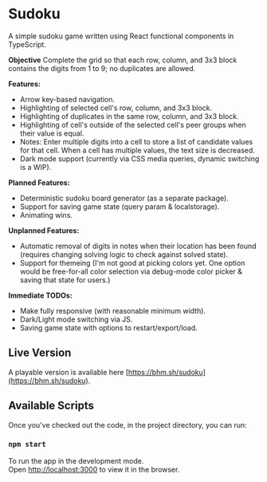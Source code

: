 # Sudoku

A simple sudoku game written using React functional components in TypeScript.

**Objective**
Complete the grid so that each row, column, and 3x3 block contains the digits from 1 to 9; no duplicates are allowed.

**Features:**
- Arrow key-based navigation.
- Highlighting of selected cell's row, column, and 3x3 block.
- Highlighting of duplicates in the same row, column, and 3x3 block.
- Highlighting of cell's outside of the selected cell's peer groups when their value is equal.
- Notes: Enter multiple digits into a cell to store a list of candidate values for that cell. When a cell has multiple values, the text size is decreased.
- Dark mode support (currently via CSS media queries, dynamic switching is a WIP).

**Planned Features:**
- Deterministic sudoku board generator (as a separate package).
- Support for saving game state (query param & localstorage).
- Animating wins.

**Unplanned Features:**
- Automatic removal of digits in notes when their location has been found (requires changing solving logic to check against solved state).
- Support for themeing (I'm not good at picking colors yet. One option would be free-for-all color selection via debug-mode color picker & saving that state for users.)

**Immediate TODOs:**
- Make fully responsive (with reasonable minimum width).
- Dark/Light mode switching via JS.
- Saving game state with options to restart/export/load.

## Live Version
A playable version is available here [https://bhm.sh/sudoku](https://bhm.sh/sudoku).

## Available Scripts

Once you've checked out the code, in the project directory, you can run:

### `npm start`

To run the app in the development mode.\
Open [http://localhost:3000](http://localhost:3000) to view it in the browser.